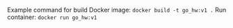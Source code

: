 Example command for build Docker image: `docker build -t go_hw:v1 .`
Run container: `docker run go_hw:v1`